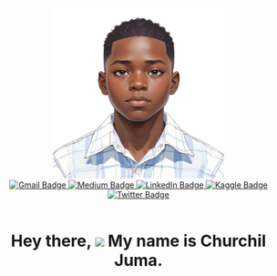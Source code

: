 <div id="header"  align="center" >
  <img src="https://github.com/Chacho-Juma/Chacho-Juma/blob/72903b864391838bc5ab410a62fb4bb10ddcc352/images/ChurchilJuma.png"  width="300" height = "300" >
  <div id="badges">

  <a href="mailto: ochiengchurchil75@gmail.com?cc=churchiljuma75@gmail.com" target="_blank">
    <img src="https://img.shields.io/badge/Gmail-EA4335?style=flat&logo=gmail&logoColor=white" alt="Gmail Badge"/>
  </a>

  <a href="https://medium.com/@ochiengchurchil75/" target="_blank">
    <img src="https://img.shields.io/badge/Medium-12100E?style=flat&logo=medium&logoColor=white" alt="Medium Badge"/>
  </a>
  
  <a href="https://www.linkedin.com/in/churchiljuma/">
    <img src="https://img.shields.io/badge/LinkedIn-0077B5?style=flat&logo=linkedin&logoColor=white" alt="LinkedIn Badge"/>
  </a>
  
  <a href="https://www.kaggle.com/churchiljuma/code/">
    <img src="https://img.shields.io/badge/Kaggle-20BEFF?style=flat&logo=Kaggle&logoColor=white" alt="Kaggle Badge"/>
  </a>
  
  <a href="https://x.com/chacho_juma/">
    <img src="https://img.shields.io/badge/Twitter-000000?style=flat&logo=x&logoColor=white" alt="Twitter Badge"/>
  </a>
  </div>

  <div>  
    <img src="https://komarev.com/ghpvc/?username=Chacho-Juma&style=flat-square&color=blue" alt=""/>
  </div>
  <h1>
  Hey there,
  <img src="https://media.giphy.com/media/hvRJCLFzcasrR4ia7z/giphy.gif" width="30px"/>
  My name is <strong>Churchil Juma.</strong>
  </h1>
</div>


<!--
**Chacho-Juma/Chacho-Juma** is a ✨ _special_ ✨ repository because its `README.md` (this file) appears on your GitHub profile.

Here are some ideas to get you started:

- 🔭 I’m currently working on ...
- 🌱 I’m currently learning ...
- 👯 I’m looking to collaborate on ...
- 🤔 I’m looking for help with ...
- 💬 Ask me about ...
- 📫 How to reach me: ...
- 😄 Pronouns: ...
- ⚡ Fun fact: ...
-->
